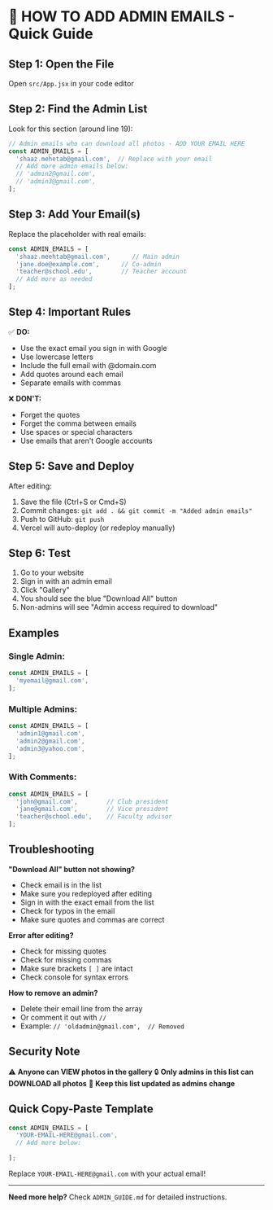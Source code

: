 # 🔐 HOW TO ADD ADMIN EMAILS - Quick Guide

## Step 1: Open the File
Open `src/App.jsx` in your code editor

## Step 2: Find the Admin List
Look for this section (around line 19):

```javascript
// Admin emails who can download all photos - ADD YOUR EMAIL HERE
const ADMIN_EMAILS = [
  'shaaz.mehetab@gmail.com',  // Replace with your email
  // Add more admin emails below:
  // 'admin2@gmail.com',
  // 'admin3@gmail.com',
];
```

## Step 3: Add Your Email(s)
Replace the placeholder with real emails:

```javascript
const ADMIN_EMAILS = [
  'shaaz.meehtab@gmail.com',      // Main admin
  'jane.doe@example.com',      // Co-admin
  'teacher@school.edu',        // Teacher account
  // Add more as needed
];
```

## Step 4: Important Rules

✅ **DO:**
- Use the exact email you sign in with Google
- Use lowercase letters
- Include the full email with @domain.com
- Add quotes around each email
- Separate emails with commas

❌ **DON'T:**
- Forget the quotes
- Forget the comma between emails
- Use spaces or special characters
- Use emails that aren't Google accounts

## Step 5: Save and Deploy

After editing:
1. Save the file (Ctrl+S or Cmd+S)
2. Commit changes: `git add . && git commit -m "Added admin emails"`
3. Push to GitHub: `git push`
4. Vercel will auto-deploy (or redeploy manually)

## Step 6: Test

1. Go to your website
2. Sign in with an admin email
3. Click "Gallery"
4. You should see the blue "Download All" button
5. Non-admins will see "Admin access required to download"

## Examples

### Single Admin:
```javascript
const ADMIN_EMAILS = [
  'myemail@gmail.com',
];
```

### Multiple Admins:
```javascript
const ADMIN_EMAILS = [
  'admin1@gmail.com',
  'admin2@gmail.com',
  'admin3@yahoo.com',
];
```

### With Comments:
```javascript
const ADMIN_EMAILS = [
  'john@gmail.com',        // Club president
  'jane@gmail.com',        // Vice president
  'teacher@school.edu',    // Faculty advisor
];
```

## Troubleshooting

**"Download All" button not showing?**
- Check email is in the list
- Make sure you redeployed after editing
- Sign in with the exact email from the list
- Check for typos in the email
- Make sure quotes and commas are correct

**Error after editing?**
- Check for missing quotes
- Check for missing commas
- Make sure brackets `[ ]` are intact
- Check console for syntax errors

**How to remove an admin?**
- Delete their email line from the array
- Or comment it out with `//`
- Example: `// 'oldadmin@gmail.com',  // Removed`

## Security Note

⚠️ **Anyone can VIEW photos in the gallery**
🔒 **Only admins in this list can DOWNLOAD all photos**
📧 **Keep this list updated as admins change**

## Quick Copy-Paste Template

```javascript
const ADMIN_EMAILS = [
  'YOUR-EMAIL-HERE@gmail.com',
  // Add more below:
  
];
```

Replace `YOUR-EMAIL-HERE@gmail.com` with your actual email!

---

**Need more help?** Check `ADMIN_GUIDE.md` for detailed instructions.
